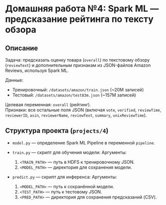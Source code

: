 # Домашняя работа №4: Spark ML — предсказание рейтинга по тексту обзора


## Описание
Задача: предсказать оценку товара (`overall`) по текстовому обзору (`reviewText`) и дополнительным признакам из JSON-файлов Amazon Reviews, используя Spark ML.

Данные:
- Тренировочный: `/datasets/amazon/train.json` (~20M записей)
- Тестовый: `/datasets/amazon/test83m.json` (~157M записей)

Целевая переменная: `overall` (рейтинг).  
Признаки: все остальные поля JSON (включая `vote`, `verified`, `reviewTime`, `reviewerID`, `asin`, `reviewerName`, `reviewText`, `summary`, `unixReviewTime`).

## Структура проекта (`projects/4`)
- `model.py` — определение Spark ML Pipeline в переменной `pipeline`.
- `train.py` — скрипт для обучения модели:
  Аргументы:
  1. `<TRAIN_PATH>` — путь в HDFS к тренировочному JSON.
  2. `<MODEL_PATH>` — директория для сохранения модели.
  

- `predict.py` — скрипт для инференса:
  Аргументы:
  1. `<MODEL_PATH>` — путь к сохранённой модели.
  2. `<TEST_PATH>` — путь к тестовому JSON.
  3. `<PRED_PATH>` — директория для сохранения предсказаний (CSV).


